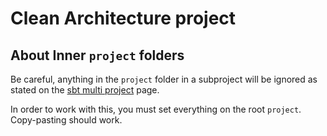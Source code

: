# Clean Architecture project
## About Inner `project` folders
Be careful, anything in the `project` folder in a subproject will be ignored as stated on the [sbt multi project][multiProject] page.

In order to work with this, you must set everything on the root `project`. Copy-pasting should work.  

[multiProject]: https://www.scala-sbt.org/1.x/docs/Multi-Project.html